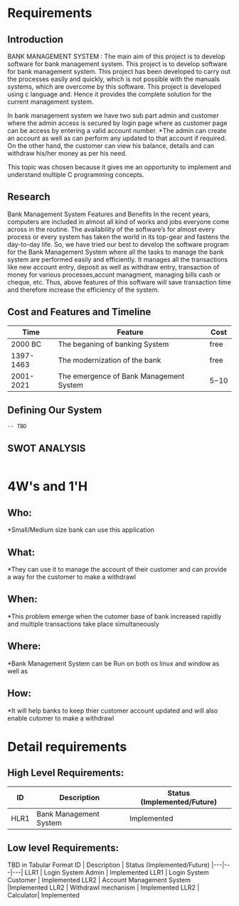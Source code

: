 # Requirements
## Introduction
BANK MANAGEMENT SYSTEM : The main aim of this project is to develop software for bank management system. This project is to develop software for bank management system. This project has been developed to carry out the processes easily and quickly, which is not possible with the manuals systems, which are overcome by this software. This project is developed using c language and. Hence it provides the complete solution for the current management system.

In bank management system we have two sub part admin and customer where the admin access is secured by login page where as customer page can be access by entering a valid account number. *The admin can create an account as well as can perform any updated to that account if required. On the other hand, the customer can view his balance, details and can withdraw his/her money as per his need.

This topic was chosen because it gives me an opportunity to implement and understand multiple C programming concepts.

## Research
Bank Management System Features and Benefits
In the recent years, computers are included in almost all kind of works and jobs everyone come across in the routine. The availability of the software’s for almost every process or every system has taken the world in its top-gear and fastens the day-to-day life. So, we have tried our best to develop the software program for the Bank Management System where all the tasks to manage the bank system are performed easily and efficiently. It manages all the transactions like new account entry, deposit as well as withdraw entry, transaction of money for various processes,accunt managment, managing bills cash or cheque, etc. Thus, above features of this software will save transaction time and therefore increase the efficiency of the system.

## Cost and Features and Timeline
|Time	|Feature|	Cost
|---|---|---|
2000 BC	| The beganing of banking System	|free
1397-1463 |	The modernization of the bank|	free
2001-2021 |	The emergence of Bank Management System|	$5-$10
## Defining Our System
    -- TBD
## SWOT ANALYSIS
![]()

# 4W&#39;s and 1&#39;H

## Who:

*Small/Medium size bank can use this application

## What:

*They can use it to manage the account of their customer and can provide a way for the customer to make a withdrawl

## When:

*This problem emerge when the cutomer base of bank increased rapidly and multiple transactions take place simultaneously

## Where:

*Bank Management System can be Run on both os linux and window as well as

## How:

*It will help banks to keep thier customer account updated and will also enable cutomer to make a withdrawl

# Detail requirements
## High Level Requirements:

ID | Description | Status (Implemented/Future)
|---|---|---|
 HLR1|	Bank Management System |	Implemented


##  Low level Requirements:
TBD in Tabular Format 
ID | Description | Status (Implemented/Future)
|---|---|---|
LLR1 |	Login System Admin |	Implemented
LLR1 |	Login System Customer	|	Implemented
LLR2 |	Account Management System	|Implemented
LLR2 |	Withdrawl mechanism	|	Implemented
LLR2 |	Calculator|	Implemented
